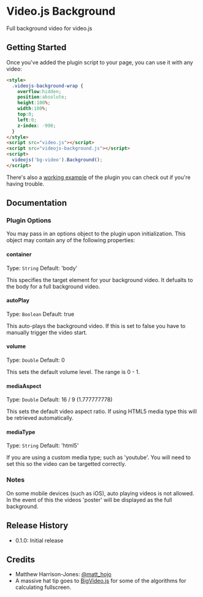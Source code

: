 # Video.js Background

Full background video for video.js

## Getting Started

Once you've added the plugin script to your page, you can use it with any video:

```html
<style>
  .videojs-background-wrap {
    overflow:hidden;
    position:absolute;
    height:100%;
    width:100%;
    top:0;
    left:0;
    z-index: -998;
  }
</style>
<script src="video.js"></script>
<script src="videojs-background.js"></script>
<script>
  videojs('bg-video').Background();
</script>
```

There's also a [working example](example.html) of the plugin you can check out if you're having trouble.

## Documentation
### Plugin Options

You may pass in an options object to the plugin upon initialization. This
object may contain any of the following properties:

#### container
Type: `String`
Default: 'body'

This specifies the target element for your background video. It defualts to the body for a full background video.

#### autoPlay
Type: `Boolean`
Default: true

This auto-plays the background video. If this is set to false you have to manually trigger the video start.

#### volume
Type: `Double`
Default: 0

This sets the default volume level. The range is 0 - 1.

#### mediaAspect
Type: `Double`
Default: 16 / 9  (1.777777778)

This sets the default video aspect ratio. If using HTML5 media type this will be retrieved automatically.


#### mediaType
Type: `String`
Default: 'html5'

If you are using a custom media type; such as 'youtube'. You will need to set this so the video can be targetted correctly.

### Notes

On some mobile devices (such as iOS), auto playing videos is not allowed. In the event of this the videos 'poster' will be displayed as the full background.

## Release History

 - 0.1.0: Initial release

## Credits

 - Matthew Harrison-Jones: [@matt_hojo](http://twitter.com/matt_hojo)
 - A massive hat tip goes to [BigVideo.js](https://github.com/dfcb/BigVideo.js) for some of the algorithms for calculating fullscreen.
